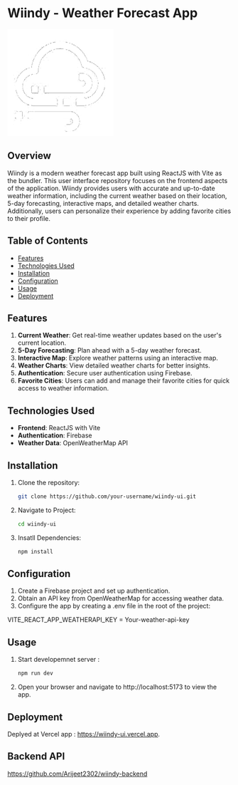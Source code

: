 # Wiindy - Weather Forecast App

![Wiindy Logo](./src/assets/cloud_logoCopy.png)

## Overview

Wiindy is a modern weather forecast app built using ReactJS with Vite as the bundler. This user interface repository focuses on the frontend aspects of the application. Wiindy provides users with accurate and up-to-date weather information, including the current weather based on their location, 5-day forecasting, interactive maps, and detailed weather charts. Additionally, users can personalize their experience by adding favorite cities to their profile.

## Table of Contents

- [Features](#features)
- [Technologies Used](#technologies-used)
- [Installation](#installation)
- [Configuration](#configuration)
- [Usage](#usage)
- [Deployment](#deployment)

## Features

1. **Current Weather**: Get real-time weather updates based on the user's current location.
2. **5-Day Forecasting**: Plan ahead with a 5-day weather forecast.
3. **Interactive Map**: Explore weather patterns using an interactive map.
4. **Weather Charts**: View detailed weather charts for better insights.
5. **Authentication**: Secure user authentication using Firebase.
6. **Favorite Cities**: Users can add and manage their favorite cities for quick access to weather information.

## Technologies Used

- **Frontend**: ReactJS with Vite
- **Authentication**: Firebase
- **Weather Data**: OpenWeatherMap API

## Installation

1. Clone the repository:

   ```bash
   git clone https://github.com/your-username/wiindy-ui.git

2. Navigate to Project:

   ```bash
   cd wiindy-ui

3. Insatll Dependencies:

   ```bash
   npm install

## Configuration 

1. Create a Firebase project and set up authentication.
2. Obtain an API key from OpenWeatherMap for accessing weather data.
3. Configure the app by creating a .env file in the root of the project:

VITE_REACT_APP_WEATHERAPI_KEY = Your-weather-api-key


## Usage

1. Start developemnet server :

    ```bash
   npm run dev

2. Open your browser and navigate to http://localhost:5173 to view the app.


## Deployment

Deplyed at Vercel app : https://wiindy-ui.vercel.app.

## Backend API 

https://github.com/Arijeet2302/wiindy-backend